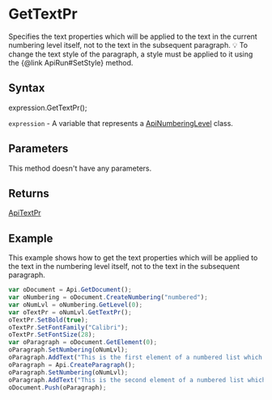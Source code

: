# GetTextPr

Specifies the text properties which will be applied to the text in the current numbering level itself, not to the text in the subsequent paragraph.
💡 To change the text style of the paragraph, a style must be applied to it using the {@link ApiRun#SetStyle} method.

## Syntax

expression.GetTextPr();

`expression` - A variable that represents a [ApiNumberingLevel](../ApiNumberingLevel.md) class.

## Parameters

This method doesn't have any parameters.

## Returns

[ApiTextPr](../../ApiTextPr/ApiTextPr.md)

## Example

This example shows how to get the text properties which will be applied to the text in the numbering level itself, not to the text in the subsequent paragraph.

```javascript
var oDocument = Api.GetDocument();
var oNumbering = oDocument.CreateNumbering("numbered");
var oNumLvl = oNumbering.GetLevel(0);
var oTextPr = oNumLvl.GetTextPr();
oTextPr.SetBold(true);
oTextPr.SetFontFamily("Calibri");
oTextPr.SetFontSize(28);
var oParagraph = oDocument.GetElement(0);
oParagraph.SetNumbering(oNumLvl);
oParagraph.AddText("This is the first element of a numbered list which starts with '1'");
oParagraph = Api.CreateParagraph();
oParagraph.SetNumbering(oNumLvl);
oParagraph.AddText("This is the second element of a numbered list which starts with '2'");
oDocument.Push(oParagraph);
```
